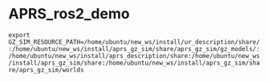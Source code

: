 # APRS_ros2_demo

`export GZ_SIM_RESOURCE_PATH=/home/ubuntu/new_ws/install/ur_description/share/:/home/ubuntu/new_ws/install/aprs_gz_sim/share/aprs_gz_sim/gz_models/:/home/ubuntu/new_ws/install/aprs_description/share:/home/ubuntu/new_ws/install/aprs_gz_sim/share:/home/ubuntu/new_ws/install/aprs_gz_sim/share/aprs_gz_sim/worlds`